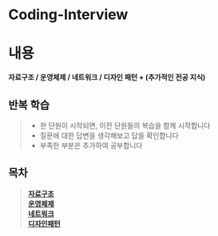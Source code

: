 # Coding-Interview
# 내용   
__자료구조 / 운영체제 / 네트워크 / 디자인 패턴 + (추가적인 전공 지식)__       
##  __반복 학습__   
> * 한 단원이 시작되면, 이전 단원들의 복습을 함께 시작합니다   
> * 질문에 대한 답변을 생각해보고 답을 확인합니다     
> * 부족한 부분은 추가하여 공부합니다     

## 목차
      
> __[자료구조](https://github.com/jhmin-kk99/Coding-Interview/blob/main/DataStructure.md)__       
> __[운영체제](https://github.com/jhmin-kk99/Algorithm-Study/blob/main/OS.md)__      
> __[네트워크](https://github.com/jhmin-kk99/Algorithm-Study/blob/main/Network.md)__       
> __[디자인패턴](https://github.com/jhmin-kk99/Algorithm-Study/blob/main/DesignPattern.md)__      



